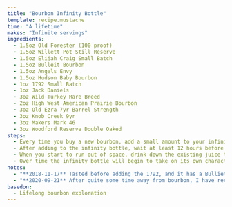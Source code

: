 ```yaml
---
title: "Bourbon Infinity Bottle"
template: recipe.mustache
time: "A lifetime"
makes: "Infinite servings"
ingredients:
  - 1.5oz Old Forester (100 proof)
  - 1.5oz Willett Pot Still Reserve
  - 1.5oz Elijah Craig Small Batch
  - 1.5oz Bulleit Bourbon
  - 1.5oz Angels Envy
  - 1.5oz Hudson Baby Bourbon
  - 1oz 1792 Small Batch
  - 1oz Jack Daniels
  - 3oz Wild Turkey Rare Breed
  - 2oz High West American Prairie Bourbon
  - 3oz Old Ezra 7yr Barrel Strength
  - 3oz Knob Creek 9yr
  - 3oz Makers Mark 46
  - 3oz Woodford Reserve Double Oaked
steps:
  - Every time you buy a new bourbon, add a small amount to your infinity bottle
  - After adding to the infinity bottle, wait at least 12 hours before sampling the result **(to allow the flavors to marry)**
  - When you start to run out of space, drink down the existing juice to make room for more. This will alter the ratios of the constituent bourbon, but in traditional [Solera](https://en.wikipedia.org/wiki/Solera) style, a fraction of each will remain
  - Over time the infinity bottle will begin to take on its own character, which you can guide by the inclusion of bourbons with specific flavor profiles
notes:
  - "**2018-11-17** Tasted before adding the 1792, and it has a Bulliet backbone, but with notes of the Hudson Baby shining through. Most of the others are not noticeable, with maybe a hint of Old Forester"
  - "**2020-09-21** After quite some time away from bourbon, I have recently started drinking it as my nightcap, and as such have gone through a few new bottles. With the addition of the Woodford Reserve Double Oaked, the infinity bottle (750ml) is full. The Woodford comes through when I taste it, with some of the spice and heat of the Old Ezra, but it's getting pretty hard to tease out the constituent bourbons."
basedon:
  - Lifelong bourbon exploration
---
```

